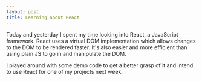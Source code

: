 ```yaml
---
layout: post
title: Learning about React
---
```

Today and yesterday I spent my time looking into React, a JavaScript framework. React uses a virtual DOM implementation which allows changes to the DOM to be rendered faster. It's also easier and more efficient than using plain JS to go in and manipulate the DOM.

I played around with some demo code to get a better grasp of it and intend to use React for one of my projects next week.
